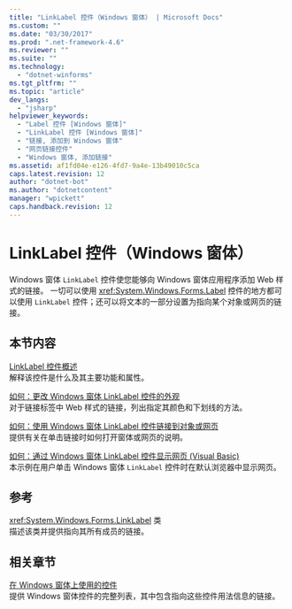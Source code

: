```yaml
---
title: "LinkLabel 控件（Windows 窗体） | Microsoft Docs"
ms.custom: ""
ms.date: "03/30/2017"
ms.prod: ".net-framework-4.6"
ms.reviewer: ""
ms.suite: ""
ms.technology: 
  - "dotnet-winforms"
ms.tgt_pltfrm: ""
ms.topic: "article"
dev_langs: 
  - "jsharp"
helpviewer_keywords: 
  - "Label 控件 [Windows 窗体]"
  - "LinkLabel 控件 [Windows 窗体]"
  - "链接, 添加到 Windows 窗体"
  - "网页链接控件"
  - "Windows 窗体, 添加链接"
ms.assetid: af1fd04e-e126-4fd7-9a4e-13b49010c5ca
caps.latest.revision: 12
author: "dotnet-bot"
ms.author: "dotnetcontent"
manager: "wpickett"
caps.handback.revision: 12
---
```

# LinkLabel 控件（Windows 窗体）
Windows 窗体 `LinkLabel` 控件使您能够向 Windows 窗体应用程序添加 Web 样式的链接。  一切可以使用 <xref:System.Windows.Forms.Label> 控件的地方都可以使用 `LinkLabel` 控件；还可以将文本的一部分设置为指向某个对象或网页的链接。  
  
## 本节内容  
 [LinkLabel 控件概述](../../../../docs/framework/winforms/controls/linklabel-control-overview-windows-forms.md)  
 解释该控件是什么及其主要功能和属性。  
  
 [如何：更改 Windows 窗体 LinkLabel 控件的外观](../../../../docs/framework/winforms/controls/how-to-change-the-appearance-of-the-windows-forms-linklabel-control.md)  
 对于链接标签中 Web 样式的链接，列出指定其颜色和下划线的方法。  
  
 [如何：使用 Windows 窗体 LinkLabel 控件链接到对象或网页](../../../../docs/framework/winforms/controls/link-to-an-object-or-web-page-with-wf-linklabel-control.md)  
 提供有关在单击链接时如何打开窗体或网页的说明。  
  
 [如何：通过 Windows 窗体 LinkLabel 控件显示网页 \(Visual Basic\)](../../../../docs/framework/winforms/controls/display-a-web-page-from-a-wf-linklabel-control-visual-basic.md)  
 本示例在用户单击 Windows 窗体 `LinkLabel` 控件时在默认浏览器中显示网页。  
  
## 参考  
 <xref:System.Windows.Forms.LinkLabel> 类  
 描述该类并提供指向其所有成员的链接。  
  
## 相关章节  
 [在 Windows 窗体上使用的控件](../../../../docs/framework/winforms/controls/controls-to-use-on-windows-forms.md)  
 提供 Windows 窗体控件的完整列表，其中包含指向这些控件用法信息的链接。